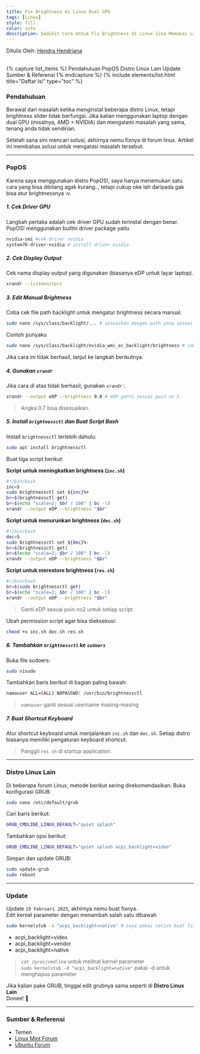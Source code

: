 ```yaml
---
title: Fix Brightness di Linux Dual GPU
tags: [Linux]
style: fill
color: info
description: Sedikit Cara Untuk Fix Brightness di Linux Jika Memakai Laptop Dual GPU.
---
```


Ditulis Oleh: [Hendra Hendriana](https://hendrahend.github.io/about)

<br>
{% capture list_items %}
Pendahuluan
PopOS
Distro Linux Lain
Update
Sumber & Referensi
{% endcapture %}
{% include elements/list.html title="Daftar Isi" type="toc" %}

<br>

### Pendahuluan

Berawal dari masalah ketika menginstal beberapa distro Linux, tetapi brightness slider tidak berfungsi. Jika kalian menggunakan laptop dengan dual GPU (misalnya, AMD + NVIDIA) dan mengalami masalah yang sama, tenang anda tidak sendirian.

Setelah sana sini mencari solusi, akhirnya nemu fixnya di forum linux. Artikel ini membahas solusi untuk mengatasi masalah tersebut.

---

### PopOS

Karena saya menggunakan distro PopOS!, saya hanya menemukan satu cara yang bisa dibilang agak kurang.., tetapi cukup oke lah daripada gak bisa atur brightnessnya :v.

##### 1. Cek Driver GPU
Langkah pertaka adalah cek driver GPU sudah terinstal dengan benar. PopOS! menggunakan builtin driver package yaitu

```bash
nvidia-smi #cek driver nvidia 
system76-driver-nvidia # install driver nvidia
```

##### 2. Cek Display Output
Cek nama display output yang digunakan (biasanya eDP untuk layar laptop).

```bash
xrandr --listmonitors
```

##### 3. Edit Manual Brightness
Coba cek file path backlight untuk mengatur brightness secara manual:
```bash
sudo nano /sys/class/backlight/... # sesuaikan dengan path yang sesuai
```
Contoh punyaku
```bash
sudo nano /sys/class/backlight/nvidia_wmi_ec_backlight/brightness # coba ganti valuenya lalu save
```

Jika cara ini tidak berhasil, lanjut ke langkah berikutnya.

##### 4. Gunakan `xrandr`
Jika cara di atas tidak berhasil, gunakan `xrandr` :
```bash
xrandr --output eDP --brightness 0.8 # eDP ganti sesuai poin no 2 
```
>Angka 0.7 bisa disesuaikan.

##### 5. Install `brightnessctl` dan Buat Script Bash

Install `brightnessctl` terlebih dahulu:

```bash
sudo apt install brightnessctl
```

Buat tiga script berikut:

**Script untuk meningkatkan brightness (`inc.sh`)**
```bash
#!/bin/bash
inc=5
sudo brightnessctl set ${inc}%+
br=$(brightnessctl get)
br=$(echo "scale=2; $br / 100" | bc -l)
xrandr --output eDP --brightness "$br"
```

**Script untuk menurunkan brightness (`dec.sh`)**
```bash
#!/bin/bash
dec=5
sudo brightnessctl set ${dec}%-
br=$(brightnessctl get)
br=$(echo "scale=2; $br / 100" | bc -l)
xrandr --output eDP --brightness "$br"
```

**Script untuk merestore brightness (`res.sh`)**
```bash
#!/bin/bash
br=$(sudo brightnessctl get)
br=$(echo "scale=2; $br / 100" | bc -l)
xrandr --output eDP --brightness "$br"
```

> Ganti eDP sesuai poin no2 untuk setiap script

Ubah permission script agar bisa dieksekusi:

```bash
chmod +x inc.sh dec.sh res.sh
```

##### 6. Tambahkan `brightnessctl` ke `sudoers`

Buka file sudoers:

```bash
sudo visudo
```

Tambahkan baris berikut di bagian paling bawah:

```bash
namauser ALL=(ALL) NOPASSWD: /usr/bin/brightnessctl
```
> `namauser` ganti sesuai username masing-masing

##### 7. Buat Shortcut Keyboard
Atur shortcut keyboard untuk menjalankan `inc.sh` dan `dec.sh`. Setiap distro biasanya memiliki pengaturan keyboard shortcut.

> Panggil `res.sh` di startup application.

---

### Distro Linux Lain

Di beberapa forum Linux, metode berikut sering direkomendasikan:
Buka konfigurasi GRUB:

```bash
sudo nano /etc/default/grub
```

Cari baris berikut:

```bash
GRUB_CMDLINE_LINUX_DEFAULT="quiet splash"
```

Tambahkan opsi berikut:

```bash
GRUB_CMDLINE_LINUX_DEFAULT="quiet splash acpi_backlight=video"
```

Simpan dan update GRUB:

```bash
sudo update-grub
sudo reboot
```

---

### Update
Update `19 Februari 2025`, akhirnya nemu buat fixnya. <br>
Edit kernel parameter dengan menambah salah satu dibawah

```bash
sudo kernelstub -a "acpi_backlight=native" # saya pakai native buat fixnya, kemudian reboot
```
- acpi_backlight=video
- acpi_backlight=vendor
- acpi_backlight=native

>`cat /proc/cmdline` untuk melihat kernel parameter <br>
>`sudo kernelstub -d "acpi_backlight=native"` pakai -d untuk menghapus parameter

Jika kalian pake GRUB, tinggal edit grubnya sama seperti di **Distro Linux Lain** <br>
Donee! 🚀


--- 

### Sumber & Referensi

- Temen
- [Linux Mint Forum](https://forums.linuxmint.com/viewtopic.php?t=320955)
- [Ubuntu Forum](https://askubuntu.com/questions/935585/nvidia-backlight-brightness-problem)

